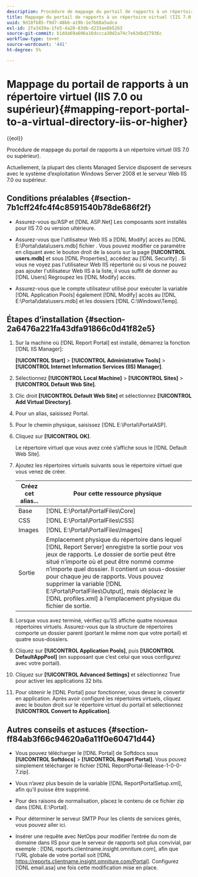 ```yaml
---
description: Procédure de mappage du portail de rapports à un répertoire virtuel (IIS 7.0 ou supérieur).
title: Mappage du portail de rapports à un répertoire virtuel (IIS 7.0 ou supérieur)
uuid: 9d18fb85-f9d7-48b6-a19b-1e7b68a5adca
exl-id: 2fa3439a-1fe5-4a20-83db-d233ae8b5263
source-git-commit: b1dda69a606a16dccca30d2a74c7e63dbd27936c
workflow-type: tm+mt
source-wordcount: '441'
ht-degree: 5%

---
```


# Mappage du portail de rapports à un répertoire virtuel (IIS 7.0 ou supérieur){#mapping-report-portal-to-a-virtual-directory-iis-or-higher}

{{eol}}

Procédure de mappage du portail de rapports à un répertoire virtuel (IIS 7.0 ou supérieur).

Actuellement, la plupart des clients Managed Service disposent de serveurs avec le système d’exploitation Windows Server 2008 et le serveur Web IIS 7.0 ou supérieur.

## Conditions préalables {#section-7b1cff24fc4f4c8591540b78de686f2f}

* Assurez-vous qu’ASP et [!DNL ASP.Net] Les composants sont installés pour IIS 7.0 ou version ultérieure.
* Assurez-vous que l&#39;utilisateur Web IIS a [!DNL Modify] accès au [!DNL E:\Portal\data\users.mdb] fichier . Vous pouvez modifier ce paramètre en cliquant avec le bouton droit de la souris sur la page **[!UICONTROL users.mdb]** et sous [!DNL Properties], accédez au [!DNL Security] . Si vous ne voyez pas l&#39;utilisateur Web IIS répertorié ou si vous ne pouvez pas ajouter l&#39;utilisateur Web IIS à la liste, il vous suffit de donner au [!DNL Users] Regroupez les [!DNL Modify] accès.

* Assurez-vous que le compte utilisateur utilisé pour exécuter la variable [!DNL Application Pools] également [!DNL Modify] accès au [!DNL E:\Portal\data\users.mdb] et les dossiers [!DNL C:\Windows\Temp\].

## Étapes d’installation {#section-2a6476a221fa43dfa91866c0d41f82e5}

1. Sur la machine où [!DNL Report Portal] est installé, démarrez la fonction [!DNL IIS Manager]:

   **[!UICONTROL Start]** > **[!UICONTROL Administrative Tools]** > **[!UICONTROL Internet Information Services (IIS) Manager]**.

1. Sélectionnez **[!UICONTROL Local Machine]** > **[!UICONTROL Sites]** > **[!UICONTROL Default Web Site]**.

1. Clic droit **[!UICONTROL Default Web Site]** et sélectionnez **[!UICONTROL Add Virtual Directory]**.

1. Pour un alias, saisissez Portal.
1. Pour le chemin physique, saisissez [!DNL E:\Portal\PortalASP].
1. Cliquez sur **[!UICONTROL OK]**.

   Le répertoire virtuel que vous avez créé s’affiche sous le [!DNL Default Web Site].

1. Ajoutez les répertoires virtuels suivants sous le répertoire virtuel que vous venez de créer.

   | Créez cet alias... | Pour cette ressource physique |
   |---|---|
   | Base | [!DNL E:\Portal\PortalFiles\Core] |
   | CSS | [!DNL E:\Portal\PortalFiles\CSS] |
   | Images | [!DNL E:\Portal\PortalFiles\Images] |
   | Sortie | Emplacement physique du répertoire dans lequel [!DNL Report Server] enregistre la sortie pour vos jeux de rapports. Le dossier de sortie peut être situé n’importe où et peut être nommé comme n’importe quel dossier. Il contient un sous-dossier pour chaque jeu de rapports. Vous pouvez supprimer la variable [!DNL E:\Portal\PortalFiles\Output], mais déplacez le [!DNL profiles.xml] à l’emplacement physique du fichier de sortie. |

1. Lorsque vous avez terminé, vérifiez qu’IIS affiche quatre nouveaux répertoires virtuels. Assurez-vous que la structure de répertoires comporte un dossier parent (portant le même nom que votre portail) et quatre sous-dossiers.
1. Cliquez sur **[!UICONTROL Application Pools]**, puis **[!UICONTROL DefaultAppPool]** (en supposant que c’est celui que vous configurez avec votre portail).

1. Cliquez sur **[!UICONTROL Advanced Settings]** et sélectionnez True pour activer les applications 32 bits.
1. Pour obtenir le [!DNL Portal] pour fonctionner, vous devez le convertir en application. Après avoir configuré les répertoires virtuels, cliquez avec le bouton droit sur le répertoire virtuel du portail et sélectionnez **[!UICONTROL Convert to Application]**.

## Autres conseils et astuces {#section-ff84ab3f66c94620a6a11f0e60471d44}

* Vous pouvez télécharger le [!DNL Portal] de Softdocs sous **[!UICONTROL Softdocs]** > **[!UICONTROL Report Portal]**. Vous pouvez simplement télécharger le fichier [!DNL ReportPortal-Release-1-0-0-7.zip].

* Vous n’avez plus besoin de la variable [!DNL ReportPortalSetup.xml], afin qu’il puisse être supprimé.
* Pour des raisons de normalisation, placez le contenu de ce fichier zip dans [!DNL E:\Portal].
* Pour déterminer le serveur SMTP Pour les clients de services gérés, vous pouvez aller ici.
* Insérer une requête avec NetOps pour modifier l’entrée du nom de domaine dans IIS pour que le serveur de rapports soit plus convivial, par exemple : [!DNL reports.clientname.insight.omniture.com], afin que l’URL globale de votre portail soit [!DNL https://reports.clientname.insight.omniture.com/Portal]. Configurez [!DNL email.asa] une fois cette modification mise en place.
